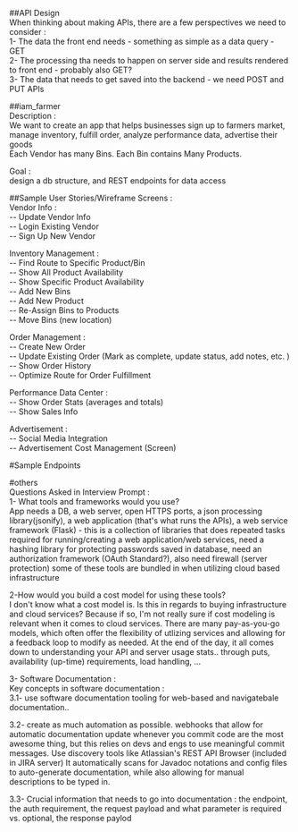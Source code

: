 ##API Design  
When thinking about making APIs, there are a few perspectives we need to consider :  
1- The data the front end needs - something as simple as a data query - GET  
2- The processing tha needs to happen on server side and results rendered to front end - probably also GET?  
3- The data that needs to get saved into the backend - we need POST and PUT APIs   


##iam_farmer  
Description :   
We want to create an app that helps businesses sign up to farmers market, manage inventory, fulfill order, analyze performance data, advertise their goods  
Each Vendor has many Bins. Each Bin contains Many Products.  
  
Goal :   
design a db structure, and REST endpoints for data access  
  
  
##Sample User Stories/Wireframe Screens :  
Vendor Info :   
-- Update Vendor Info  
-- Login Existing Vendor  
-- Sign Up New Vendor  
  
  
  
Inventory Management :     
-- Find Route to Specific Product/Bin  
-- Show All Product Availability  
-- Show Specific Product Availability  
-- Add New Bins  
-- Add New Product  
-- Re-Assign Bins to Products  
-- Move Bins (new location)  
  
 
Order Management :   
-- Create New Order  
-- Update Existing Order (Mark as complete, update status, add notes, etc. )  
-- Show Order History  
-- Optimize Route for Order Fulfillment

  
Performance Data Center :   
-- Show Order Stats (averages and totals)  
-- Show Sales Info 

  
Advertisement :   
-- Social Media Integration  
-- Advertisement Cost Management (Screen) 
  
  
#Sample Endpoints  
  
  
#others  
Questions Asked in Interview Prompt :   
1- What tools and frameworks would you use?  
App needs a DB, a web server, open HTTPS ports, a json processing library(jsonify), a web application (that's what runs the APIs), 
a web service framework (Flask) - this is a collection of libraries that does repeated tasks required for running/creating a web application/web services,
need a hashing library for protecting passwords saved in database, need an authorization framework (OAuth Standard?), also need firewall (server protection)
some of these tools are bundled in when utilizing cloud based infrastructure  
  
2-How would you build a cost model for using these tools?  
I don't know what a cost model is. Is this in regards to buying infrastructure and cloud services? Because if so, I'm not really sure if cost modeling is relevant when it comes to cloud services. There are many pay-as-you-go models, which often offer the flexibility of utlizing services and allowing for a feedback loop to modify as needed. At the end of the day, it all comes down to understanding your API and server usage stats.. through puts, availability (up-time) requirements, load handling, ...
  
3- Software Documentation :  
Key concepts in software documentation :   
3.1- use software documentation tooling for web-based and navigatebale documentation..  
  
3.2- create as much automation as possible. webhooks that allow for automatic documentation update whenever you commit code are the most awesome thing, but this relies on devs and engs to use meaningful commit messages.  Use discovery tools like Atlassian's REST API Browser (included in JIRA server) It automatically scans for Javadoc notations and config files to auto-generate documentation, while also allowing for manual descriptions to be typed in.  
  
3.3- Crucial information that needs to go into documentation : the endpoint, the auth requirement, the request payload and what parameter is required vs. optional, the response paylod

 

